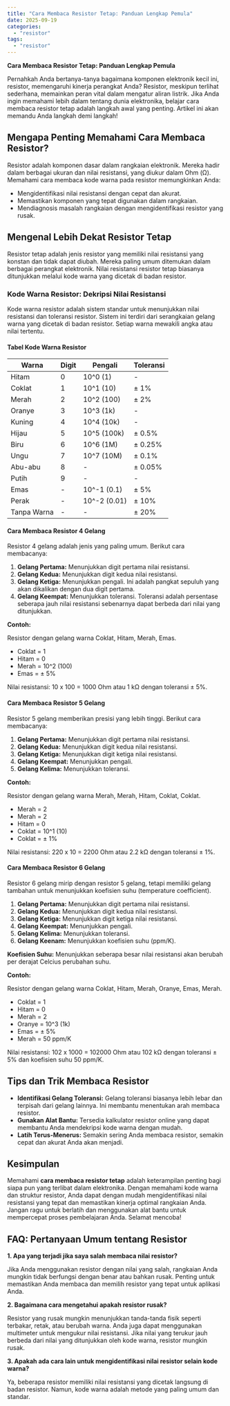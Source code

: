 ```yaml
---
title: "Cara Membaca Resistor Tetap: Panduan Lengkap Pemula"
date: 2025-09-19
categories: 
  - "resistor"
tags: 
  - "resistor"
---
```


**Cara Membaca Resistor Tetap: Panduan Lengkap Pemula**

Pernahkah Anda bertanya-tanya bagaimana komponen elektronik kecil ini, resistor, memengaruhi kinerja perangkat Anda? Resistor, meskipun terlihat sederhana, memainkan peran vital dalam mengatur aliran listrik. Jika Anda ingin memahami lebih dalam tentang dunia elektronika, belajar cara membaca resistor tetap adalah langkah awal yang penting. Artikel ini akan memandu Anda langkah demi langkah!

## Mengapa Penting Memahami Cara Membaca Resistor?

Resistor adalah komponen dasar dalam rangkaian elektronik. Mereka hadir dalam berbagai ukuran dan nilai resistansi, yang diukur dalam Ohm (Ω). Memahami cara membaca kode warna pada resistor memungkinkan Anda:

- Mengidentifikasi nilai resistansi dengan cepat dan akurat.
- Memastikan komponen yang tepat digunakan dalam rangkaian.
- Mendiagnosis masalah rangkaian dengan mengidentifikasi resistor yang rusak.

## Mengenal Lebih Dekat Resistor Tetap

Resistor tetap adalah jenis resistor yang memiliki nilai resistansi yang konstan dan tidak dapat diubah. Mereka paling umum ditemukan dalam berbagai perangkat elektronik. Nilai resistansi resistor tetap biasanya ditunjukkan melalui kode warna yang dicetak di badan resistor.

### Kode Warna Resistor: Dekripsi Nilai Resistansi

Kode warna resistor adalah sistem standar untuk menunjukkan nilai resistansi dan toleransi resistor. Sistem ini terdiri dari serangkaian gelang warna yang dicetak di badan resistor. Setiap warna mewakili angka atau nilai tertentu.

#### Tabel Kode Warna Resistor

| Warna | Digit | Pengali | Toleransi |
| --- | --- | --- | --- |
| Hitam | 0 | 10^0 (1) | \- |
| Coklat | 1 | 10^1 (10) | ± 1% |
| Merah | 2 | 10^2 (100) | ± 2% |
| Oranye | 3 | 10^3 (1k) | \- |
| Kuning | 4 | 10^4 (10k) | \- |
| Hijau | 5 | 10^5 (100k) | ± 0.5% |
| Biru | 6 | 10^6 (1M) | ± 0.25% |
| Ungu | 7 | 10^7 (10M) | ± 0.1% |
| Abu-abu | 8 | \- | ± 0.05% |
| Putih | 9 | \- | \- |
| Emas | \- | 10^-1 (0.1) | ± 5% |
| Perak | \- | 10^-2 (0.01) | ± 10% |
| Tanpa Warna | \- | \- | ± 20% |

#### Cara Membaca Resistor 4 Gelang

Resistor 4 gelang adalah jenis yang paling umum. Berikut cara membacanya:

1. **Gelang Pertama:** Menunjukkan digit pertama nilai resistansi.
2. **Gelang Kedua:** Menunjukkan digit kedua nilai resistansi.
3. **Gelang Ketiga:** Menunjukkan pengali. Ini adalah pangkat sepuluh yang akan dikalikan dengan dua digit pertama.
4. **Gelang Keempat:** Menunjukkan toleransi. Toleransi adalah persentase seberapa jauh nilai resistansi sebenarnya dapat berbeda dari nilai yang ditunjukkan.

**Contoh:**

Resistor dengan gelang warna Coklat, Hitam, Merah, Emas.

- Coklat = 1
- Hitam = 0
- Merah = 10^2 (100)
- Emas = ± 5%

Nilai resistansi: 10 x 100 = 1000 Ohm atau 1 kΩ dengan toleransi ± 5%.

#### Cara Membaca Resistor 5 Gelang

Resistor 5 gelang memberikan presisi yang lebih tinggi. Berikut cara membacanya:

1. **Gelang Pertama:** Menunjukkan digit pertama nilai resistansi.
2. **Gelang Kedua:** Menunjukkan digit kedua nilai resistansi.
3. **Gelang Ketiga:** Menunjukkan digit ketiga nilai resistansi.
4. **Gelang Keempat:** Menunjukkan pengali.
5. **Gelang Kelima:** Menunjukkan toleransi.

**Contoh:**

Resistor dengan gelang warna Merah, Merah, Hitam, Coklat, Coklat.

- Merah = 2
- Merah = 2
- Hitam = 0
- Coklat = 10^1 (10)
- Coklat = ± 1%

Nilai resistansi: 220 x 10 = 2200 Ohm atau 2.2 kΩ dengan toleransi ± 1%.

#### Cara Membaca Resistor 6 Gelang

Resistor 6 gelang mirip dengan resistor 5 gelang, tetapi memiliki gelang tambahan untuk menunjukkan koefisien suhu (temperature coefficient).

1. **Gelang Pertama:** Menunjukkan digit pertama nilai resistansi.
2. **Gelang Kedua:** Menunjukkan digit kedua nilai resistansi.
3. **Gelang Ketiga:** Menunjukkan digit ketiga nilai resistansi.
4. **Gelang Keempat:** Menunjukkan pengali.
5. **Gelang Kelima:** Menunjukkan toleransi.
6. **Gelang Keenam:** Menunjukkan koefisien suhu (ppm/K).

**Koefisien Suhu:** Menunjukkan seberapa besar nilai resistansi akan berubah per derajat Celcius perubahan suhu.

**Contoh:**

Resistor dengan gelang warna Coklat, Hitam, Merah, Oranye, Emas, Merah.

- Coklat = 1
- Hitam = 0
- Merah = 2
- Oranye = 10^3 (1k)
- Emas = ± 5%
- Merah = 50 ppm/K

Nilai resistansi: 102 x 1000 = 102000 Ohm atau 102 kΩ dengan toleransi ± 5% dan koefisien suhu 50 ppm/K.

## Tips dan Trik Membaca Resistor

- **Identifikasi Gelang Toleransi:** Gelang toleransi biasanya lebih lebar dan terpisah dari gelang lainnya. Ini membantu menentukan arah membaca resistor.
- **Gunakan Alat Bantu:** Tersedia kalkulator resistor online yang dapat membantu Anda mendekripsi kode warna dengan mudah.
- **Latih Terus-Menerus:** Semakin sering Anda membaca resistor, semakin cepat dan akurat Anda akan menjadi.

## Kesimpulan

Memahami **cara membaca resistor tetap** adalah keterampilan penting bagi siapa pun yang terlibat dalam elektronika. Dengan memahami kode warna dan struktur resistor, Anda dapat dengan mudah mengidentifikasi nilai resistansi yang tepat dan memastikan kinerja optimal rangkaian Anda. Jangan ragu untuk berlatih dan menggunakan alat bantu untuk mempercepat proses pembelajaran Anda. Selamat mencoba!

## FAQ: Pertanyaan Umum tentang Resistor

**1\. Apa yang terjadi jika saya salah membaca nilai resistor?**

Jika Anda menggunakan resistor dengan nilai yang salah, rangkaian Anda mungkin tidak berfungsi dengan benar atau bahkan rusak. Penting untuk memastikan Anda membaca dan memilih resistor yang tepat untuk aplikasi Anda.

**2\. Bagaimana cara mengetahui apakah resistor rusak?**

Resistor yang rusak mungkin menunjukkan tanda-tanda fisik seperti terbakar, retak, atau berubah warna. Anda juga dapat menggunakan multimeter untuk mengukur nilai resistansi. Jika nilai yang terukur jauh berbeda dari nilai yang ditunjukkan oleh kode warna, resistor mungkin rusak.

**3\. Apakah ada cara lain untuk mengidentifikasi nilai resistor selain kode warna?**

Ya, beberapa resistor memiliki nilai resistansi yang dicetak langsung di badan resistor. Namun, kode warna adalah metode yang paling umum dan standar.
